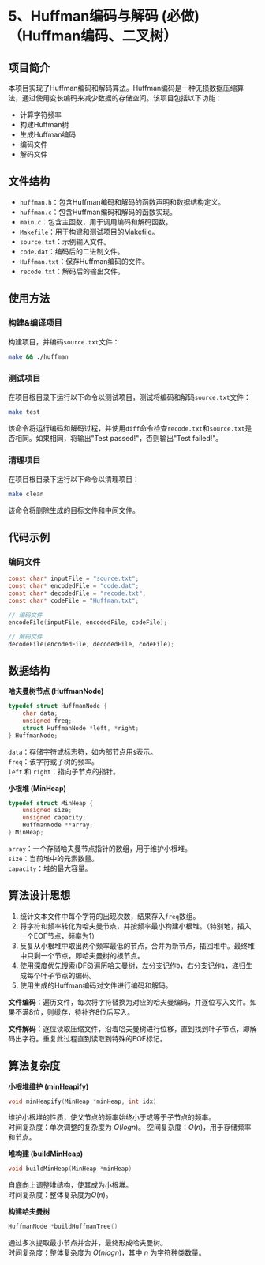 # 5、Huffman编码与解码 (必做)（Huffman编码、二叉树）

## 项目简介

本项目实现了Huffman编码和解码算法。Huffman编码是一种无损数据压缩算法，通过使用变长编码来减少数据的存储空间。该项目包括以下功能：

- 计算字符频率
- 构建Huffman树
- 生成Huffman编码
- 编码文件
- 解码文件

## 文件结构

- `huffman.h`：包含Huffman编码和解码的函数声明和数据结构定义。
- `huffman.c`：包含Huffman编码和解码的函数实现。
- `main.c`：包含主函数，用于调用编码和解码函数。
- `Makefile`：用于构建和测试项目的Makefile。
- `source.txt`：示例输入文件。
- `code.dat`：编码后的二进制文件。
- `Huffman.txt`：保存Huffman编码的文件。
- `recode.txt`：解码后的输出文件。

## 使用方法

### 构建&编译项目

构建项目，并编码`source.txt`文件：

```sh
make && ./huffman
```

### 测试项目

在项目根目录下运行以下命令以测试项目，测试将编码和解码`source.txt`文件：

```sh
make test
```

该命令将运行编码和解码过程，并使用`diff`命令检查`recode.txt`和`source.txt`是否相同。如果相同，将输出"Test passed!"，否则输出"Test failed!"。

### 清理项目

在项目根目录下运行以下命令以清理项目：

```sh
make clean
```

该命令将删除生成的目标文件和中间文件。

## 代码示例

### 编码文件

```c
const char* inputFile = "source.txt";
const char* encodedFile = "code.dat";
const char* decodedFile = "recode.txt";
const char* codeFile = "Huffman.txt";

// 编码文件
encodeFile(inputFile, encodedFile, codeFile);

// 解码文件
decodeFile(encodedFile, decodedFile, codeFile);
```

## 数据结构

**哈夫曼树节点 (HuffmanNode)**

```c
typedef struct HuffmanNode {
    char data;
    unsigned freq;
    struct HuffmanNode *left, *right;
} HuffmanNode;
```

`data`：存储字符或标志符，如内部节点用`$`表示。  
`freq`：该字符或子树的频率。  
`left` 和 `right`：指向子节点的指针。

**小根堆 (MinHeap)**

```c
typedef struct MinHeap {
    unsigned size;
    unsigned capacity;
    HuffmanNode **array;
} MinHeap;
```

`array`：一个存储哈夫曼节点指针的数组，用于维护小根堆。  
`size`：当前堆中的元素数量。  
`capacity`：堆的最大容量。

## 算法设计思想

1. 统计文本文件中每个字符的出现次数，结果存入`freq`数组。
2. 将字符和频率转化为哈夫曼节点，并按频率最小构建小根堆。（特别地，插入一个EOF节点，频率为1）
3. 反复从小根堆中取出两个频率最低的节点，合并为新节点，插回堆中。最终堆中只剩一个节点，即哈夫曼树的根节点。
4. 使用深度优先搜索(DFS)遍历哈夫曼树，左分支记作`0`，右分支记作`1`，递归生成每个叶子节点的编码。
5. 使用生成的Huffman编码对文件进行编码和解码。

**文件编码**：遍历文件，每次将字符替换为对应的哈夫曼编码，并逐位写入文件。如果不满8位，则缓存，待补齐8位后写入。

**文件解码**：逐位读取压缩文件，沿着哈夫曼树进行位移，直到找到叶子节点，即解码出字符。重复此过程直到读取到特殊的EOF标记。

## 算法复杂度

**小根堆维护 (minHeapify)**

```c
void minHeapify(MinHeap *minHeap, int idx)
```

维护小根堆的性质，使父节点的频率始终小于或等于子节点的频率。  
时间复杂度：单次调整的复杂度为 $O(log n)$。
空间复杂度：$O(n)$，用于存储频率和节点。

**堆构建 (buildMinHeap)**

```c
void buildMinHeap(MinHeap *minHeap)
```

自底向上调整堆结构，使其成为小根堆。  
时间复杂度：整体复杂度为$O(n)$。

**构建哈夫曼树**

```c
HuffmanNode *buildHuffmanTree()
```

通过多次提取最小节点并合并，最终形成哈夫曼树。  
时间复杂度：整体复杂度为 $O(n log n)$，其中 $n$ 为字符种类数量。
